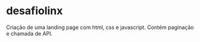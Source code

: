 # desafiolinx
Criação de uma landing page com html, css e javascript. Contém paginação e chamada de API.
